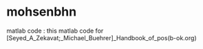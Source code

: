 # mohsenbhn
matlab code : this matlab code for [Seyed_A_Zekavat;_Michael_Buehrer]_Handbook_of_pos(b-ok.org)
